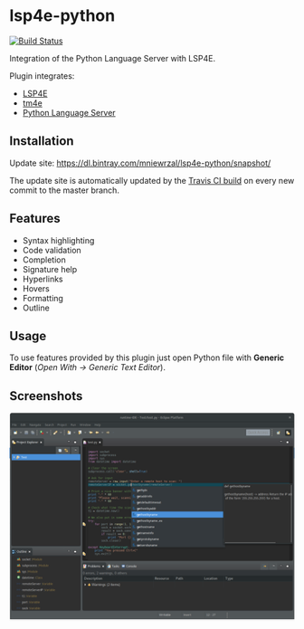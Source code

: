 # lsp4e-python

[![Build Status](https://travis-ci.org/eclipselabs/lsp4e-python.svg?branch=master)](https://travis-ci.org/eclipselabs/lsp4e-python)

Integration of the Python Language Server with LSP4E. 


Plugin integrates:
* [LSP4E](https://projects.eclipse.org/projects/technology.lsp4e)
* [tm4e](https://github.com/eclipse/tm4e)
* [Python Language Server](https://github.com/palantir/python-language-server)

## Installation

Update site: https://dl.bintray.com/mniewrzal/lsp4e-python/snapshot/

The update site is automatically updated by the [Travis CI build](https://travis-ci.org/eclipselabs/lsp4e-python) on every new commit to the master branch.

## Features

* Syntax highlighting
* Code validation
* Completion
* Signature help
* Hyperlinks
* Hovers
* Formatting
* Outline

## Usage

To use features provided by this plugin just open Python file with **Generic Editor** (_Open With -> Generic Text Editor_).

## Screenshots

![Integration screenshot](images/screenshot.png)